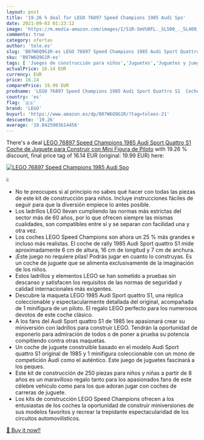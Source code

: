 ```yaml
---
layout: post
title: '19.26 % deal for LEGO 76897 Speed Champions 1985 Audi Spo'
date: 2021-09-03 01:23:12
image: 'https://m.media-amazon.com/images/I/51R-SmVU8FL._SL500_._SL400_.jpg'
comments: true
category: ofertas
author: 'tole.es'
slug: 'B07W6Q9G1R-es LEGO 76897 Speed Champions 1985 Audi Sport Quattro S1...'
sku: 'B07W6Q9G1R-es'
tags: [ 'Juegos de construcción para niños','Juguetes','Juguetes y juegos','lego', ]
actualPrice: 16.14 EUR
currency: EUR
price: 16.14
comparePrice: 19.99 EUR
prodname: 'LEGO 76897 Speed Champions 1985 Audi Sport Quattro S1  Coche de Juguete para Construir con Mini Figura de Piloto'
country: 'es'
flag: '🇪🇸'
brand: 'LEGO'
buyurl: 'https://www.amazon.es/dp/B07W6Q9G1R/?tag=tolees-21'
descuento: '19.26'
average: '19.0425903614456'
---
```


There's a deal [LEGO 76897 Speed Champions 1985 Audi Sport Quattro S1  Coche de Juguete para Construir con Mini Figura de Piloto](https://www.amazon.es/dp/B07W6Q9G1R/?tag=tolees-21)  with  19.26 % discount, final price tag of  16.14 EUR (original: 19.99 EUR) here:

[![LEGO 76897 Speed Champions 1985 Audi Spo](https://m.media-amazon.com/images/I/51R-SmVU8FL._SL500_._SL400_.jpg)](https://www.amazon.es/dp/B07W6Q9G1R/?tag=tolees-21)

ℹ️:

- No te preocupes si al principio no sabes qué hacer con todas las piezas de este kit de construcción para niños. Incluye instrucciones fáciles de seguir para que la diversión empiece lo antes posible.
- Los ladrillos LEGO llevan cumpliendo las normas más estrictas del sector más de 60 años, por lo que ofrecen siempre las mismas cualidades, son compatibles entre sí y se separan con facilidad una y otra vez.
- Los coches LEGO Speed Champions son ahora un 25 % más grandes e incluso más realistas. El coche de rally 1985 Audi Sport quattro S1 mide aproximadamente 6 cm de altura, 16 cm de longitud y 7 cm de anchura.
- ¡Este juego no requiere pilas! Podrás jugar en cuanto lo construyas. Es un coche de juguete que se alimenta exclusivamente de la imaginación de los niños.
- Estos ladrillos y elementos LEGO se han sometido a pruebas sin descanso y satisfacen los requisitos de las normas de seguridad y calidad internacionales más exigentes.
- Descubre la maqueta LEGO 1985 Audi Sport quattro S1, una réplica coleccionable y espectacularmente detallada del original, acompañada de 1 minifigura de un piloto. El regalo LEGO perfecto para los numerosos devotos de este coche clásico.
- A los fans del Audi Sport quattro S1 de 1985 les apasionará crear su miniversión con ladrillos para construir LEGO. Tendrán la oportunidad de exponerlo para admiración de todos o de poner a prueba su potencia compitiendo contra otras maquetas.
- Un coche de juguete construible basado en el modelo Audi Sport quattro S1 original de 1985 y 1 minifigura coleccionable con un mono de competición Audi como el auténtico. Este juego de juguetes fascinará a los peques.
- Este kit de construcción de 250 piezas para niños y niñas a partir de 8 años es un maravilloso regalo tanto para los apasionados fans de este célebre vehículo como para los que adoran jugar con coches de carreras de juguete.
- Los kits de construcción LEGO Speed Champions ofrecen a los entusiastas de los coches la oportunidad de construir miniversiones de sus modelos favoritos y recrear la trepidante espectacularidad de los circuitos automovilísticos.

[🛒 Buy it now!!](https://www.amazon.es/dp/B07W6Q9G1R/?tag=tolees-21)
